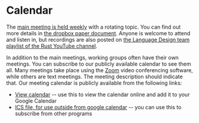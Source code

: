 # Calendar

The [main meeting is held weekly][main meeting] with a rotating topic.
You can find out more details in [the dropbox paper
document](https://paper.dropbox.com/doc/Lang-Team-Agenda--AbDuDa0clYbhCSjq4tGNrKs0Ag-bbhfd7hrR26fDoz8Hsb2v). Anyone
is welcome to attend and listen in, but recordings are also posted on
[the Language Design team playlist of the Rust YouTube
channel](https://www.youtube.com/playlist?list=PL85XCvVPmGQg-gYy7R6a_Y91oQLdsbSpa).
 
In addition to the main meetings, working groups often have their own
meetings. You can subscribe to our publicly available calendar to see
them all. Many meetings take place using the [Zoom][zoom] video conferencing
software, while others are text meetings. The meeting description
should indicate that. Our meeting calendar is publicly available from
the following links:

[zoom]: https://zoom.us/

- [View calendar][caldav] -- use this to view the calendar online and add it to your Google Calendar
- [ICS file, for use outside from google calendar][ics] -- you can use this to subscribe from other programs

[caldav]: https://calendar.google.com/calendar/embed?src=recud4b9o8cmc0m5rmr033p5nk%40group.calendar.google.com&ctz=America%2FNew_York
[ics]: https://calendar.google.com/calendar/ical/recud4b9o8cmc0m5rmr033p5nk%40group.calendar.google.com/public/basic.ics
[main meeting]: https://calendar.google.com/event?action=TEMPLATE&tmeid=NmU4ajUyaWpmaHZic2YzYXVxa25rcnIyZHRfMjAxOTA0MTFUMTkwMDAwWiByZWN1ZDRiOW84Y21jMG01cm1yMDMzcDVua0Bn&tmsrc=recud4b9o8cmc0m5rmr033p5nk%40group.calendar.google.com&scp=ALL

